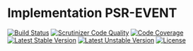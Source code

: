 # Implementation PSR-EVENT

[![Build Status](https://travis-ci.org/KoBa4/event.svg?branch=master)](https://travis-ci.org/KoBa4/event)
[![Scrutinizer Code Quality](https://scrutinizer-ci.com/g/KoBa4/event/badges/quality-score.png?b=master)](https://scrutinizer-ci.com/g/KoBa4/event/?branch=master)
[![Code Coverage](https://scrutinizer-ci.com/g/KoBa4/event/badges/coverage.png?b=master)](https://scrutinizer-ci.com/g/KoBa4/event/?branch=master)
[![Latest Stable Version](https://poser.pugx.org/KoBa4/event/v/stable.svg)](https://packagist.org/packages/koba4/event)
[![Latest Unstable Version](https://poser.pugx.org/KoBa4/event/v/unstable.svg)](https://packagist.org/packages/koba4/event)
[![License](https://poser.pugx.org/KoBa4/event/license.svg)](https://packagist.org/packages/koba4/event)
